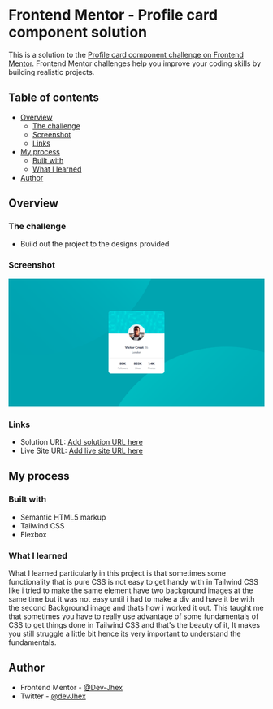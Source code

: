 # Frontend Mentor - Profile card component solution

This is a solution to the [Profile card component challenge on Frontend Mentor](https://www.frontendmentor.io/challenges/profile-card-component-cfArpWshJ). Frontend Mentor challenges help you improve your coding skills by building realistic projects. 

## Table of contents

- [Overview](#overview)
  - [The challenge](#the-challenge)
  - [Screenshot](#screenshot)
  - [Links](#links)
- [My process](#my-process)
  - [Built with](#built-with)
  - [What I learned](#what-i-learned)
- [Author](#author)


## Overview

### The challenge

- Build out the project to the designs provided

### Screenshot

![My ScreenShot](./design/solution.png)


### Links

- Solution URL: [Add solution URL here](https://your-solution-url.com)
- Live Site URL: [Add live site URL here](https://your-live-site-url.com)

## My process

### Built with

- Semantic HTML5 markup
- Tailwind CSS
- Flexbox


### What I learned
What I learned particularly in this project is that sometimes some functionality that is pure CSS is not easy to get handy with in Tailwind CSS like i tried to make the same element have two background images at the same time but it was not easy until i had to make a div and have it be with the second Background image and thats how i worked it out. This taught me that sometimes you have to really use advantage of some fundamentals of CSS to get things done in Tailwind CSS and that's the beauty of it, It makes you still struggle a little bit hence its very important to understand the fundamentals.


## Author
- Frontend Mentor - [@Dev-Jhex](https://www.frontendmentor.io/profile/Dev-Jhex)
- Twitter - [@devJhex](https://www.twitter.com/devJhex)

